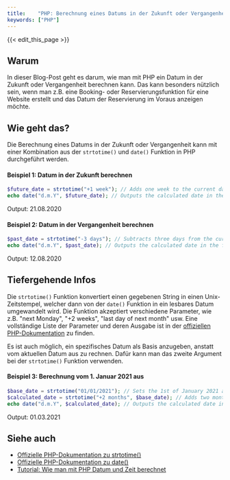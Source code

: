 ```yaml
---
title:    "PHP: Berechnung eines Datums in der Zukunft oder Vergangenheit"
keywords: ["PHP"]
---
```


{{< edit_this_page >}}

## Warum
In dieser Blog-Post geht es darum, wie man mit PHP ein Datum in der Zukunft oder Vergangenheit berechnen kann. Das kann besonders nützlich sein, wenn man z.B. eine Booking- oder Reservierungsfunktion für eine Website erstellt und das Datum der Reservierung im Voraus anzeigen möchte.

## Wie geht das?

Die Berechnung eines Datums in der Zukunft oder Vergangenheit kann mit einer Kombination aus der `strtotime()` und `date()` Funktion in PHP durchgeführt werden.

#### Beispiel 1: Datum in der Zukunft berechnen
```PHP
$future_date = strtotime("+1 week"); // Adds one week to the current date
echo date("d.m.Y", $future_date); // Outputs the calculated date in the format "day.month.year"
```
Output: 21.08.2020

#### Beispiel 2: Datum in der Vergangenheit berechnen
```PHP
$past_date = strtotime("-3 days"); // Subtracts three days from the current date
echo date("d.m.Y", $past_date); // Outputs the calculated date in the format "day.month.year"
```
Output: 12.08.2020

## Tiefergehende Infos
Die `strtotime()` Funktion konvertiert einen gegebenen String in einen Unix-Zeitstempel, welcher dann von der `date()` Funktion in ein lesbares Datum umgewandelt wird. Die Funktion akzeptiert verschiedene Parameter, wie z.B. "next Monday", "+2 weeks", "last day of next month" usw. Eine vollständige Liste der Parameter und deren Ausgabe ist in der [offiziellen PHP-Dokumentation](https://www.php.net/manual/de/function.strtotime.php) zu finden.

Es ist auch möglich, ein spezifisches Datum als Basis anzugeben, anstatt vom aktuellen Datum aus zu rechnen. Dafür kann man das zweite Argument bei der `strtotime()` Funktion verwenden.

#### Beispiel 3: Berechnung vom 1. Januar 2021 aus
```PHP
$base_date = strtotime("01/01/2021"); // Sets the 1st of January 2021 as base date
$calculated_date = strtotime("+2 months", $base_date); // Adds two months to the base date
echo date("d.m.Y", $calculated_date); // Outputs the calculated date in the format "day.month.year"
```
Output: 01.03.2021

## Siehe auch
- [Offizielle PHP-Dokumentation zu strtotime()](https://www.php.net/manual/de/function.strtotime.php)
- [Offizielle PHP-Dokumentation zu date()](https://www.php.net/manual/de/function.date.php)
- [Tutorial: Wie man mit PHP Datum und Zeit berechnet](https://www.php-einfach.de/experte/php-tutorial/datum-zeit-berechnen/)